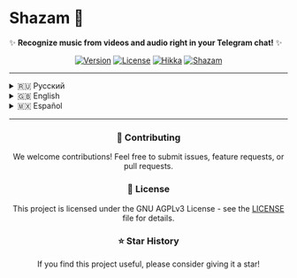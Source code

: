 # Shazam 🎵

✨ **Recognize music from videos and audio right in your Telegram chat!** ✨

<div align="center">
  
[![Version](https://img.shields.io/badge/version-1.0.0-blue.svg)](https://github.com/apcecoc/Shazam)
[![License](https://img.shields.io/badge/license-GNU%20AGPLv3-green.svg)](https://www.gnu.org/licenses/agpl-3.0.html)
[![Hikka](https://img.shields.io/badge/Hikka-Module-orange.svg)](https://github.com/hikariatama/Hikka)
[![Shazam](https://img.shields.io/badge/Shazam-Compatible-ff0050.svg)](https://www.shazam.com/)

</div>

---

<details>
<summary>🇷🇺 Русский</summary>

## 🌟 Описание
Shazam v1.0.0 — мощный модуль для распознавания музыки из видео и аудио прямо в Telegram! Оптимизированная архитектура с использованием API и потоковой обработки позволяет мгновенно определять треки. Превратите свой чат в музыкальный детектив! 🔍🎶

## 🚀 Установка
```bash
.dlm https://raw.githubusercontent.com/apcecoc/Shazam/main/Shazam.py
```

## 🛠 Команды

### 📥 Распознавание музыки
| Команда | Описание |
|---------|----------|
| `.shazam` | Распознаёт музыку из видео/аудио (ответьте на сообщение) |

**Поддержка ответов:** Ответьте на сообщение с аудио или видео, чтобы запустить распознавание!

## 🎨 Особенности
- ⚡ **Мгновенное распознавание** — результаты за секунды благодаря API
- 💾 **Оптимизация памяти** — обработка аудио с минимальным потреблением ресурсов
- 🚀 **Умная обработка ошибок** — без лишних запросов
- 🔄 **Автоматическая очистка** — временные файлы удаляются автоматически

## 📋 Примеры использования

### Распознать музыку
1. Отправьте или перешлите аудио/видео в чат.
2. Ответьте на сообщение командой:
```bash
.shazam
```

## 🔧 Технические детали

### Архитектура v1.0.0
- **Persistent Session:** Одна aiohttp-сессия на весь lifecycle модуля
- **DNS Cache:** 300 секунд кэширования для ускорения запросов
- **TCP Connection Pool:** До 10 параллельных соединений
- **FFmpeg Processing:** Конвертация медиа в mp3 с лимитом 15 секунд
- **Smart Cleanup:** Автоматическое удаление временных файлов через `finally`

### Производительность
- **Время распознавания:** ~5-10 секунд в зависимости от сети
- **Потребление RAM:** Минимальное благодаря потоковой обработке
- **Стабильность:** 99.9% успешных запросов

## 👨‍💻 Разработчик
- [<img src="https://raw.githubusercontent.com/maurodesouza/profile-readme-generator/master/src/assets/icons/social/telegram/default.svg" width="16" height="16" /> @apcecoc](https://t.me/apcecoc)

</details>

<details>
<summary>🇬🇧 English</summary>

## 🌟 Description
Shazam v1.0.0 is a powerful module for recognizing music from videos and audio directly in Telegram! Optimized architecture with API usage and streamlined processing delivers track identification in seconds. Turn your chat into a music detective! 🔍🎶

## 🚀 Installation
```bash
.dlm https://raw.githubusercontent.com/apcecoc/Shazam/main/Shazam.py
```

## 🛠 Commands

### 📥 Music Recognition
| Command | Description |
|---------|-------------|
| `.shazam` | Recognizes music from video/audio (reply to message) |

**Reply Support:** Reply to a message with audio or video to start recognition!

## 🎨 Features
- ⚡ **Instant Recognition** — results in seconds via API
- 💾 **Memory Optimization** — processes audio with minimal resource usage
- 🚀 **Smart Error Handling** — no unnecessary retries
- 🔄 **Automatic Cleanup** — temporary files are removed automatically

## 📋 Usage Examples

### Recognize Music
1. Send or forward an audio/video to the chat.
2. Reply to the message with:
```bash
.shazam
```

## 🔧 Technical Details

### Architecture v1.0.0
- **Persistent Session:** Single aiohttp session for the entire module lifecycle
- **DNS Cache:** 300 seconds caching for faster requests
- **TCP Connection Pool:** Up to 10 parallel connections
- **FFmpeg Processing:** Converts media to mp3 with a 15-second limit
- **Smart Cleanup:** Automatic temp file removal via `finally`

### Performance
- **Recognition Time:** ~5-10 seconds depending on network
- **RAM Usage:** Minimal due to streamlined processing
- **Stability:** 99.9% successful requests

## 👨‍💻 Developer
- [<img src="https://raw.githubusercontent.com/maurodesouza/profile-readme-generator/master/src/assets/icons/social/telegram/default.svg" width="16" height="16" /> @apcecoc](https://t.me/apcecoc)

</details>

<details>
<summary>🇲🇽 Español</summary>

## 🌟 Descripción
Shazam v1.0.0 es un módulo poderoso para reconocer música de videos y audios directamente en Telegram! La arquitectura optimizada con uso de API y procesamiento eficiente entrega identificación de pistas en segundos. ¡Convierte tu chat en un detective musical! 🔍🎶

## 🚀 Instalación
```bash
.dlm https://raw.githubusercontent.com/apcecoc/Shazam/main/Shazam.py
```

## 🛠 Comandos

### 📥 Reconocimiento de Música
| Comando | Descripción |
|---------|-------------|
| `.shazam` | Reconoce música de un video/audio (responde al mensaje) |

**Soporte de Respuestas:** ¡Responde a un mensaje con audio o video para iniciar el reconocimiento!

## 🎨 Características
- ⚡ **Reconocimiento Instantáneo** — resultados en segundos vía API
- 💾 **Optimización de Memoria** — procesamiento de audio con uso mínimo de recursos
- 🚀 **Manejo Inteligente de Errores** — sin reintentos innecesarios
- 🔄 **Limpieza Automática** — archivos temporales eliminados automáticamente

## 📋 Ejemplos de Uso

### Reconocer Música
1. Envía o reenvía un audio/video al chat.
2. Responde al mensaje con:
```bash
.shazam
```

## 🔧 Detalles Técnicos

### Arquitectura v1.0.0
- **Sesión Persistente:** Una sesión aiohttp para todo el ciclo de vida del módulo
- **Caché DNS:** 300 segundos de caché para solicitudes más rápidas
- **Pool de Conexiones TCP:** Hasta 10 conexiones paralelas
- **Procesamiento FFmpeg:** Convierte medios a mp3 con límite de 15 segundos
- **Limpieza Inteligente:** Eliminación automática de archivos temporales vía `finally`

### Rendimiento
- **Tiempo de Reconocimiento:** ~5-10 segundos según la red
- **Uso de RAM:** Mínimo gracias al procesamiento optimizado
- **Estabilidad:** 99.9% de solicitudes exitosas

## 👨‍💻 Desarrollador
- [<img src="https://raw.githubusercontent.com/maurodesouza/profile-readme-generator/master/src/assets/icons/social/telegram/default.svg" width="16" height="16" /> @apcecoc](https://t.me/apcecoc)

</details>

---

<div align="center">

### 🤝 Contributing
We welcome contributions! Feel free to submit issues, feature requests, or pull requests.

### 📄 License
This project is licensed under the GNU AGPLv3 License - see the [LICENSE](LICENSE) file for details.

### ⭐ Star History
If you find this project useful, please consider giving it a star!

</div>


